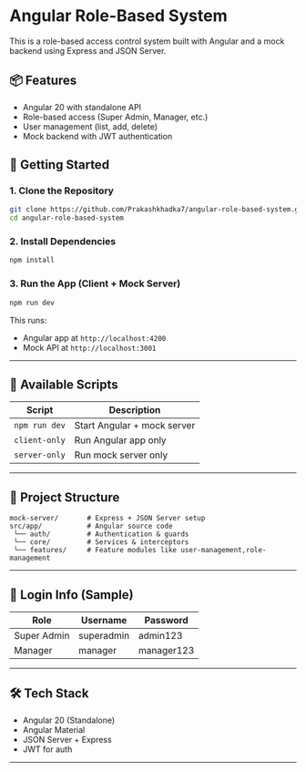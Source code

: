 # Angular Role-Based System

This is a role-based access control system built with Angular and a mock backend using Express and JSON Server.

## 📦 Features

- Angular 20 with standalone API
- Role-based access (Super Admin, Manager, etc.)
- User management (list, add, delete)
- Mock backend with JWT authentication

## 🚀 Getting Started

### 1. Clone the Repository

```bash
git clone https://github.com/Prakashkhadka7/angular-role-based-system.git
cd angular-role-based-system
```

### 2. Install Dependencies

```bash
npm install
```

### 3. Run the App (Client + Mock Server)

```bash
npm run dev
```

This runs:
- Angular app at `http://localhost:4200`
- Mock API at `http://localhost:3001`

---

## 📂 Available Scripts

| Script         | Description                     |
|----------------|---------------------------------|
| `npm run dev`  | Start Angular + mock server     |
| `client-only`  | Run Angular app only            |
| `server-only`  | Run mock server only            |

---

## 📁 Project Structure

```
mock-server/       # Express + JSON Server setup
src/app/           # Angular source code
 └── auth/         # Authentication & guards
 └── core/         # Services & interceptors
 └── features/     # Feature modules like user-management,role-management
```

---

## 🔐 Login Info (Sample)

| Role        | Username     | Password     |
|-------------|--------------|--------------|
| Super Admin | superadmin   | admin123     |
| Manager     | manager      | manager123   |

---

## 🛠 Tech Stack

- Angular 20 (Standalone)
- Angular Material
- JSON Server + Express
- JWT for auth

---


